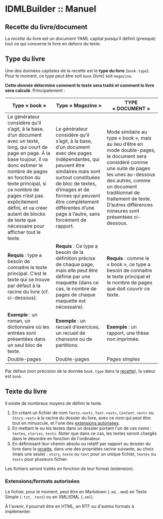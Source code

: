 # IDMLBuilder :: Manuel

<a name="recette"></a>

## Recette du livre/document

La *recette* du livre est un document YAML capital puisqu’il définit (presque) tout ce qui concerne le livre en dehors du texte.

## Type du livre

Une des données capitales de la recette est le **type du livre** (`book.type`). Pour le moment, ce type peut être soit `book` (livre) soit `magazine`.

**Cette donnée détermine comment le texte sera traité et comment le livre sera calculé**. Principalement :

| Type « book »                                                | Type « Magazine »                                            | TYPE « DOCUMENT »                                            |
| ------------------------------------------------------------ | ------------------------------------------------------------ | ------------------------------------------------------------ |
| Le générateur considère qu’il s’agit, à la base, d’un document avec un texte, long, qui court de page en page. À la base toujour, il va donc estimer le nombre de pages en fonction du texte principal, si ce nombre de pages n’est pas explicitement défini, et va créer autant de blocks de texte que nécessaire pour afficher tout le texte. | Le générateur considère qu’il s’agit, à la base, d’un document avec des pages indépendantes, qui peuvent être similaires mais sont surtout constituées de bloc de textes, d’images et de formes qui peuvent être complètement différentes d’une page à l’autre, sans forcément de rapport. | Mode similaire au type « book », mais au lieu d’être en mode double-pages, le document sera considéré comme une suite de pages les unes au-dessous des autres, comme un document traditionnel de traitement de texte. D’autres différences mineures sont présentées ci-dessous. |
| **Requis** : type a besoin de connaitre le texte principal. C’est le texte qui se trouve par défaut à la racine du livre (cf. ci-dessous). | **Requis** : Ce type a besoin de la définition précise de chaque page, mais elle peut être définie par une maquette (dans ce cas, le nombre de pages de chaque maquette est nécessaire). | **Requis** : comme le « book », ce type a besoin de connaitre le texte principal et le nombre de pages que doit couvrir ce texte. |
| **Exemple** : un roman, un dictionnaire où les entrées sont présentées dans un seul bloc de texte. | **Exemple** : un recueil d’exercices, un recueil de chansons ou de partitions. | **Exemple** : un rapport, une thèse non imprimée.            |
| Double-pages                                                 | Double-pages                                                 | Pages simples                                                |

Par défaut (non précision de la donnée `book.type` dans la [recette][]), la valeur est `book`.

## Texte du livre

Il existe de nombreux moyens de définir le texte.

1. En créant un fichier de nom `Texte.<ext>`, `Text.<ext>`, `Content.<ext>` ou `Story.<ext>` à la racine du dossier du livre, avec ce nom qui peut être tout en minuscule, et l'une des [extensions autorisées](#extensions).
2. En mettant le ou les textes dans un dossier portant l'un de ces noms : `textes`, `stories`, `texts`. Noter que dans ce cas, les textes seront chargés dans le désordre en fonction de l'ordinateur.
3. En définissant leur chemin absolu ou relatif par rapport au dossier du livre dans la [recette][], dans une des propriétés racine suivante, au choix (mais une seule) : `story`, `texte` ou `text` pour un unique fichier, `textes` ou `texts` pour plusieurs fichier.

Les fichiers seront traités en fonction de leur format (extension).

<a name="extensions"></a>

### Extensions/formats autorisées

Le fichier, pour le moment, peut être en Markdown (`.md`, `.mmd`) en Texte Simple (`.txt`, `.text`) ou en XML/IDML (`.xml`).

À l'avenir, il pourrait être en HTML, en RTF ou d'autres formats à implémenter.



[recette]: #recette